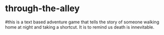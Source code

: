 # through-the-alley
#this is a text based adventure game that tells the story of someone walking home at night and taking a shortcut. It is to remind us death is innevitable.
